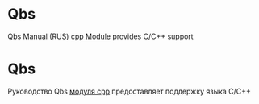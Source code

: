 # Qbs
Qbs Manual (RUS) [cpp Module](https://doc.qt.io/qbs/qml-qbsmodules-cpp.html)
provides C/C++ support

# Qbs
Руководство Qbs [модуля cpp](https://doc.qt.io/qbs/qml-qbsmodules-cpp.html)
предоставляет поддержку языка С/С++
